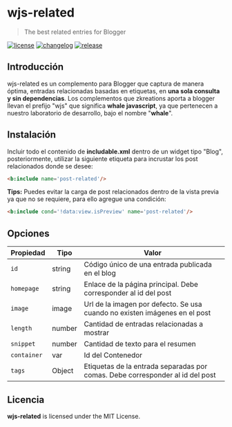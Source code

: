 # wjs-related

> The best related entries for Blogger

[![license][license-img]][license-url]
[![changelog][changelog-img]][changelog-url]
[![release][release-img]][release-url]

## Introducción

wjs-related es un complemento para Blogger que captura de manera óptima, entradas relacionadas basadas en etiquetas, en **una sola consulta y sin dependencias**. Los complementos que zkreations aporta a blogger llevan el prefijo "wjs" que significa **whale javascript**, ya que pertenecen a nuestro laboratorio de desarrollo, bajo el nombre "**whale**".

## Instalación

Incluir todo el contenido de **includable.xml** dentro de un widget tipo "Blog", posteriormente, utilizar la siguiente etiqueta para incrustar los post relacionados donde se desee:

```html
<b:include name='post-related'/>
```

**Tips:** Puedes evitar la carga de post relacionados dentro de la vista previa ya que no se requiere, para ello agregue una condición:

```html
<b:include cond='!data:view.isPreview' name='post-related'/>
```

## Opciones

| Propiedad    | Tipo |  Valor | 
| ------------ | ---- | ------------------------------------------ |
| `id`         | string | Código único de una entrada publicada en el blog |
| `homepage`   | string | Enlace de la página principal. Debe corresponder al id del post |
| `image`      | image | Url de la imagen por defecto. Se usa cuando no existen imágenes en el post |
| `length`     | number | Cantidad de entradas relacionadas a mostrar |
| `snippet`    | number | Cantidad de texto para el resumen |
| `container`  | var | Id del Contenedor |
| `tags`       | Object | Etiquetas de la entrada separadas por comas. Debe corresponder al id del post |

## Licencia

**wjs-related** is licensed under the MIT License.

[changelog-img]: https://img.shields.io/badge/changelog-md-blue.svg?style=flat-square
[changelog-url]: changelog.md
[license-img]: https://img.shields.io/badge/license-MIT-green.svg?style=flat-square
[license-url]: LICENSE
[release-img]: https://img.shields.io/badge/release-v2.0.0-yellowgreen.svg?style=flat-square
[release-url]: https://github.com/zkreations/wjs-related/releases/tag/v2.0.0